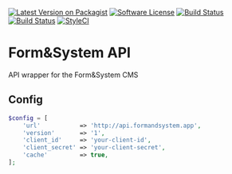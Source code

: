 [![Latest Version on Packagist](https://img.shields.io/github/release/formandsystem/api.svg?style=flat-square)](https://github.com/formandsystem/api/releases)
[![Software License](https://img.shields.io/badge/license-MIT-brightgreen.svg?style=flat-square)](LICENSE.md)
[![Build Status](https://img.shields.io/travis/formandsystem/api.svg?style=flat-square)](https://travis-ci.org/formandsystem/api)
[![Build Status](https://img.shields.io/coveralls/formandsystem/api.svg?style=flat-square)](https://coveralls.io/github/formandsystem/api)
[![StyleCI](https://styleci.io/repos/58487596/shield?branch=master)](https://styleci.io/repos/58487596)

# Form&System API
API wrapper for the Form&amp;System CMS

## Config
```php
$config = [
    'url'           => 'http://api.formandsystem.app',
    'version'       => '1',
    'client_id'     => 'your-client-id',
    'client_secret' => 'your-client-secret',
    'cache'         => true,
];
```
